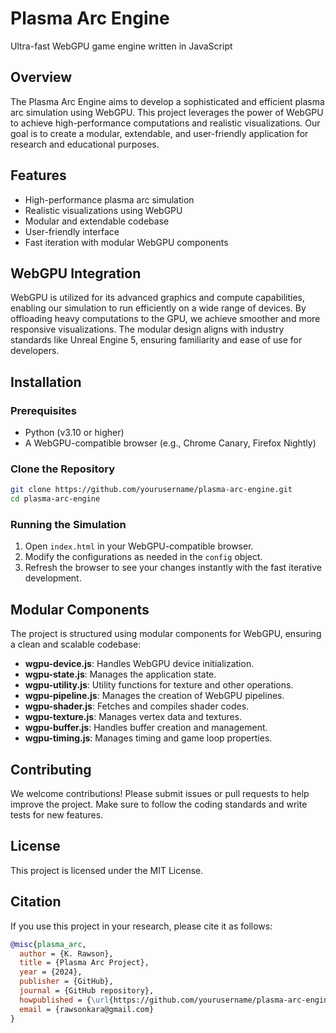 # Plasma Arc Engine
Ultra-fast WebGPU game engine written in JavaScript

## Overview
The Plasma Arc Engine aims to develop a sophisticated and efficient plasma arc simulation using WebGPU. This project leverages the power of WebGPU to achieve high-performance computations and realistic visualizations. Our goal is to create a modular, extendable, and user-friendly application for research and educational purposes.

## Features
- High-performance plasma arc simulation
- Realistic visualizations using WebGPU
- Modular and extendable codebase
- User-friendly interface
- Fast iteration with modular WebGPU components

## WebGPU Integration
WebGPU is utilized for its advanced graphics and compute capabilities, enabling our simulation to run efficiently on a wide range of devices. By offloading heavy computations to the GPU, we achieve smoother and more responsive visualizations. The modular design aligns with industry standards like Unreal Engine 5, ensuring familiarity and ease of use for developers.

## Installation

### Prerequisites
- Python (v3.10 or higher)
- A WebGPU-compatible browser (e.g., Chrome Canary, Firefox Nightly)

### Clone the Repository
```bash
git clone https://github.com/yourusername/plasma-arc-engine.git
cd plasma-arc-engine
```

### Running the Simulation
1. Open `index.html` in your WebGPU-compatible browser.
2. Modify the configurations as needed in the `config` object.
3. Refresh the browser to see your changes instantly with the fast iterative development.

## Modular Components
The project is structured using modular components for WebGPU, ensuring a clean and scalable codebase:
- **wgpu-device.js**: Handles WebGPU device initialization.
- **wgpu-state.js**: Manages the application state.
- **wgpu-utility.js**: Utility functions for texture and other operations.
- **wgpu-pipeline.js**: Manages the creation of WebGPU pipelines.
- **wgpu-shader.js**: Fetches and compiles shader codes.
- **wgpu-texture.js**: Manages vertex data and textures.
- **wgpu-buffer.js**: Handles buffer creation and management.
- **wgpu-timing.js**: Manages timing and game loop properties.

## Contributing
We welcome contributions! Please submit issues or pull requests to help improve the project. Make sure to follow the coding standards and write tests for new features.

## License
This project is licensed under the MIT License.

## Citation
If you use this project in your research, please cite it as follows:

```bibtex
@misc{plasma_arc,
  author = {K. Rawson},
  title = {Plasma Arc Project},
  year = {2024},
  publisher = {GitHub},
  journal = {GitHub repository},
  howpublished = {\url{https://github.com/yourusername/plasma-arc-engine}},
  email = {rawsonkara@gmail.com}
}
```
